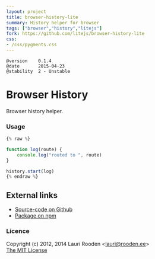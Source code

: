 ```yaml
---                                                                             
layout: project                                                                 
title: browser-history-lite
summary: History helper for browser
tags: ["browser","history","litejs"]
fork: https://github.com/litejs/browser-history-lite
css:                                                                            
- /css/pygments.css                                                              
---                                                                             
```



    @version    0.1.4
    @date       2015-04-23
    @stability  2 - Unstable


Browser History
===============

Browser history helper.


### Usage

```javascript
{% raw %}

function log(route) {
	console.log("routed to ", route)
}

history.start(log)
{% endraw %}
```

External links
--------------

-   [Source-code on Github](https://github.com/litejs/browser-history-lite)
-   [Package on npm](https://npmjs.org/package/browser-history-lite)


### Licence

Copyright (c) 2012, 2014 Lauri Rooden &lt;lauri@rooden.ee&gt;  
[The MIT License](http://lauri.rooden.ee/mit-license.txt)


